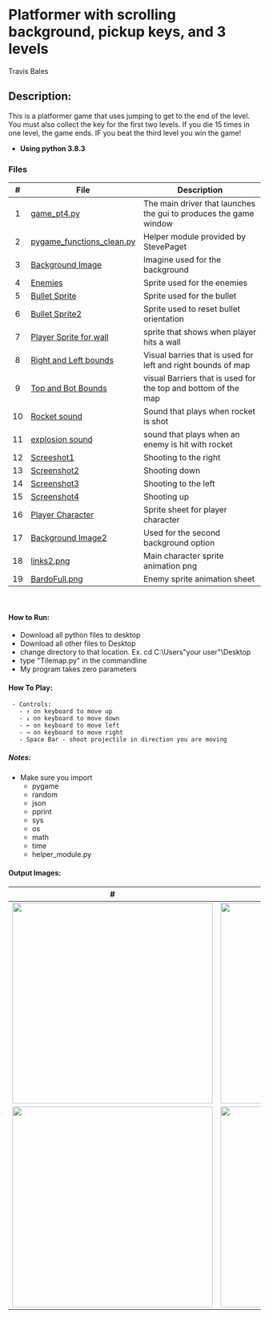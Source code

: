 # Platformer with scrolling background, pickup keys, and 3 levels
Travis Bales

## Description:
This is a platformer game that uses jumping to get to the end of the level. You must also collect the key for the first two levels.
If you die 15 times in one level, the game ends. IF you beat the third level you win the game!
<br>
- **Using python 3.8.3**

### Files

|   #   | File            | Description                                        |
| :---: | --------------- | -------------------------------------------------- |
|1| [game_pt4.py](https://github.com/travisbales2304/4443-2D-PyGame-Bales/blob/master/Assignments/P1.04/game_pt4.py) |The main driver that launches the gui to produces the game window|
|2|[pygame_functions_clean.py](https://github.com/travisbales2304/4443-2D-PyGame-Bales/blob/master/Assignments/P1.04/pygame_functions_clean.py)|Helper module provided by StevePaget |
|3|[Background Image](https://github.com/travisbales2304/4443-2D-PyGame-Bales/blob/master/Assignments/P1.04/Background.jpg)|Imagine used for the background|
|4|[Enemies](https://github.com/travisbales2304/4443-2D-PyGame-Bales/blob/master/Assignments/P1.04/BardoFull.png)|Sprite used for the enemies|
|5|[Bullet Sprite](https://github.com/travisbales2304/4443-2D-PyGame-Bales/blob/master/Assignments/P1.04/Bullet.png)|Sprite used for the bullet|
|6|[Bullet Sprite2](https://github.com/travisbales2304/4443-2D-PyGame-Bales/blob/master/Assignments/P1.04/Bullet2.png)|Sprite used to reset bullet orientation|
|7|[Player Sprite for wall](https://github.com/travisbales2304/4443-2D-PyGame-Bales/blob/master/Assignments/P1.04/LinkWall.png)|sprite that shows when player hits a wall|
|8|[Right and Left bounds](https://github.com/travisbales2304/4443-2D-PyGame-Bales/blob/master/Assignments/P1.04/RightLeftBarrier.png)|Visual barries that is used for left and right bounds of map|
|9|[Top and Bot Bounds](https://github.com/travisbales2304/4443-2D-PyGame-Bales/blob/master/Assignments/P1.04/TopBotBarrier.png)|visual Barriers that is used for the top and bottom of the map|
|10|[Rocket sound](https://github.com/travisbales2304/4443-2D-PyGame-Bales/blob/master/Assignments/P1.04/RockShot.wav)|Sound that plays when rocket is shot|
|11|[explosion sound](https://github.com/travisbales2304/4443-2D-PyGame-Bales/blob/master/Assignments/P1.04/Splosion.wav)|sound that plays when an enemy is hit with rocket|
|12|[Screeshot1](https://github.com/travisbales2304/4443-2D-PyGame-Bales/blob/master/Assignments/P1.04/shot1.png)|Shooting to the right |
|13|[Screenshot2](https://github.com/travisbales2304/4443-2D-PyGame-Bales/blob/master/Assignments/P1.04/shot2.png)|Shooting down|
|14|[Screenshot3](https://github.com/travisbales2304/4443-2D-PyGame-Bales/blob/master/Assignments/P1.04/shot3.png)|Shooting to the left|
|15|[Screenshot4](https://github.com/travisbales2304/4443-2D-PyGame-Bales/blob/master/Assignments/P1.04/shot4.png)|Shooting up|
|16|[Player Character](https://github.com/travisbales2304/4443-2D-PyGame-Bales/blob/master/Assignments/P1.04/links2.png)|Sprite sheet for player character|
|17|[Background Image2](https://github.com/travisbales2304/4443-2D-PyGame-Bales/blob/master/Assignments/P1.04/bg.png)|Used for the second background option|
|18|[links2.png](https://github.com/travisbales2304/4443-2D-PyGame-Bales/blob/master/Assignments/P1.04/links2.png)|Main character sprite animation png|
|19|[BardoFull.png](https://github.com/travisbales2304/4443-2D-PyGame-Bales/blob/master/Assignments/P1.04/BardoFull.png)|Enemy sprite animation sheet|
<br>


#### How to Run:
  - Download all python files to desktop
  - Download all other files to Desktop
  - change directory to that location. Ex. cd C:\Users\"your user"\Desktop
  - type "Tilemap.py" in the commandline
  - My program takes zero parameters
 #### How To Play:
     - Controls:
       - ↑ on keyboard to move up
       - ↓ on keyboard to move down
       - ← on keyboard to move left
       - → on keyboard to move right
       - Space Bar - shoot projectile in direction you are moving
  
##### Notes:
  - Make sure you import
    - pygame
    - random
    - json
    - pprint
    - sys
    - os
    - math
    - time
    - helper_module.py
    
   #### Output Images:
   |#|#|
   |:--:|---|
   |<img src="shot1.png" width="400">|<img src="shot2.png" width="400">|
   |<img src="shot3.png" width="400">|<img src="shot4.png" width="400">|
 


